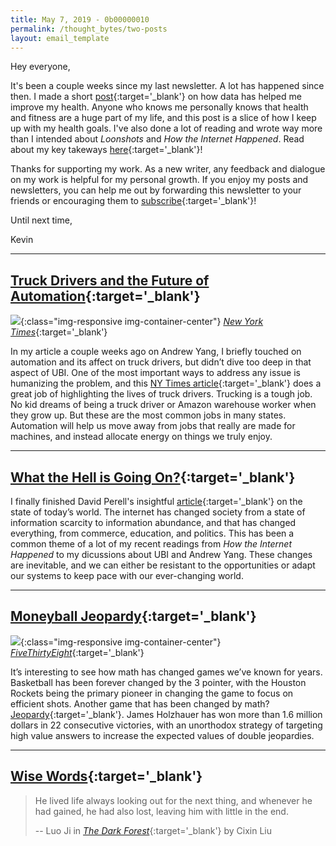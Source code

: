 ```yaml
---
title: May 7, 2019 - 0b00000010
permalink: /thought_bytes/two-posts
layout: email_template
---
```


Hey everyone,

It's been a couple weeks since my last newsletter. A lot has happened since then. I made a short [post](https://lifeinbyt.es/data-driven-motivation){:target='_blank'} on how data has helped me improve my health. Anyone who knows me personally knows that health and fitness are a huge part of my life, and this post is a slice of how I keep up with my health goals. I've also done a lot of reading and wrote way more than I intended about *Loonshots* and *How the Internet Happened*. Read about my key takeways [here](https://lifeinbyt.es/books-i-like-made-possible-by-the-internet){:target='_blank'}!

Thanks for supporting my work. As a new writer, any feedback and dialogue on my work is helpful for my personal growth. If you enjoy my posts and newsletters, you can help me out by forwarding this newsletter to your friends or encouraging them to [subscribe](https://lifeinbyt.es/subscribe){:target='_blank'}!

Until next time,

Kevin

<hr class='after-post-hr'/>

## [Truck Drivers and the Future of Automation](https://www.nytimes.com/2017/05/22/us/trucking-jobs.html){:target='_blank'}
![](https://lifeinbyt.es/images/thought_bytes/trucking.jpg){:class="img-responsive img-container-center"}
[*New York Times*](https://www.nytimes.com/2017/05/22/us/trucking-jobs.html){:target='_blank'}

In my article a couple weeks ago on Andrew Yang, I briefly touched on automation and its affect on truck drivers, but didn’t dive too deep in that aspect of UBI. One of the most important ways to address any issue is humanizing the problem, and this [NY Times article](https://www.nytimes.com/2017/05/22/us/trucking-jobs.html){:target='_blank'} does a great job of highlighting the lives of truck drivers. Trucking is a tough job. No kid dreams of being a truck driver or Amazon warehouse worker when they grow up. But these are the most common jobs in many states. Automation will help us move away from jobs that really are made for machines, and instead allocate energy on things we truly enjoy.

<hr class='after-post-hr'/>

## [What the Hell is Going On?](https://www.perell.com/blog/what-the-hell-is-going-on){:target='_blank'}
I finally finished David Perell's insightful [article](https://www.perell.com/blog/what-the-hell-is-going-on){:target='_blank'} on the state of today’s world. The internet has changed society from a state of information scarcity to information abundance, and that has changed everything, from commerce, education, and politics. This has been a common theme of a lot of my recent readings from *How the Internet Happened* to my dicussions about UBI and Andrew Yang. These changes are inevitable, and we can either be resistant to the opportunities or adapt our systems to keep pace with our ever-changing world.

<hr class='after-post-hr'/>

## [Moneyball Jeopardy](https://fivethirtyeight.com/features/the-man-who-solved-jeopardy/){:target='_blank'}
![](https://lifeinbyt.es/images/thought_bytes/jeopardy.png){:class="img-responsive img-container-center"}
[*FiveThirtyEight*](https://fivethirtyeight.com/features/the-man-who-solved-jeopardy/){:target='_blank'}

It’s interesting to see how math has changed games we’ve known for years. Basketball has been forever changed by the 3 pointer, with the Houston Rockets being the primary pioneer in changing the game to focus on efficient shots. Another game that has been changed by math? [Jeopardy](https://fivethirtyeight.com/features/the-man-who-solved-jeopardy/){:target='_blank'}. James Holzhauer has won more than 1.6 million dollars in 22 consecutive victories, with an unorthodox strategy of targeting high value answers to increase the expected values of double jeopardies.

<hr class='after-post-hr'/>

## [Wise Words](https://www.amazon.com/Forest-Remembrance-Earths-Paperback-【2018】/dp/B07J5BT1TL/ref=sr_1_6?keywords=the+dark+forest+by+cixin+liu&qid=1557280425&s=gateway&sr=8-6){:target='_blank'}
> He lived life always looking out for the next thing, and whenever he had gained, he had also lost, leaving him with little in the end.
>
> -- Luo Ji in [*The Dark Forest*](https://www.amazon.com/Forest-Remembrance-Earths-Paperback-【2018】/dp/B07J5BT1TL/ref=sr_1_6?keywords=the+dark+forest+by+cixin+liu&qid=1557280425&s=gateway&sr=8-6){:target='_blank'} by Cixin Liu